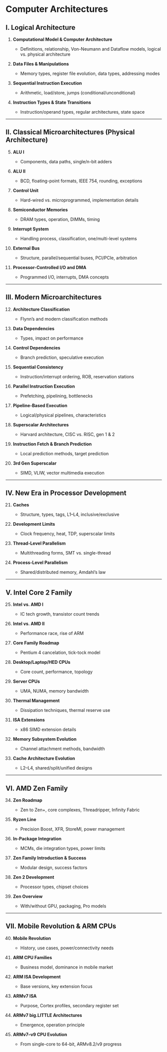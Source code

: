 # Computer Architectures

## I. Logical Architecture

1. **Computational Model & Computer Architecture**  
   - Definitions, relationship, Von-Neumann and Dataflow models, logical vs. physical architecture

2. **Data Files & Manipulations**  
   - Memory types, register file evolution, data types, addressing modes

3. **Sequential Instruction Execution**  
   - Arithmetic, load/store, jumps (conditional/unconditional)

4. **Instruction Types & State Transitions**  
   - Instruction/operand types, regular architectures, state space

---

## II. Classical Microarchitectures (Physical Architecture)

5. **ALU I**  
   - Components, data paths, single/n-bit adders

6. **ALU II**  
   - BCD, floating-point formats, IEEE 754, rounding, exceptions

7. **Control Unit**  
   - Hard-wired vs. microprogrammed, implementation details

8. **Semiconductor Memories**  
   - DRAM types, operation, DIMMs, timing

9. **Interrupt System**  
   - Handling process, classification, one/multi-level systems

10. **External Bus**  
    - Structure, parallel/sequential buses, PCI/PCIe, arbitration

11. **Processor-Controlled I/O and DMA**  
    - Programmed I/O, interrupts, DMA concepts

---

## III. Modern Microarchitectures

12. **Architecture Classification**  
    - Flynn’s and modern classification methods

13. **Data Dependencies**  
    - Types, impact on performance

14. **Control Dependencies**  
    - Branch prediction, speculative execution

15. **Sequential Consistency**  
    - Instruction/interrupt ordering, ROB, reservation stations

16. **Parallel Instruction Execution**  
    - Prefetching, pipelining, bottlenecks

17. **Pipeline-Based Execution**  
    - Logical/physical pipelines, characteristics

18. **Superscalar Architectures**  
    - Harvard architecture, CISC vs. RISC, gen 1 & 2

19. **Instruction Fetch & Branch Prediction**  
    - Local prediction methods, target prediction

20. **3rd Gen Superscalar**  
    - SIMD, VLIW, vector multimedia execution

---

## IV. New Era in Processor Development

21. **Caches**  
    - Structure, types, tags, L1–L4, inclusive/exclusive

22. **Development Limits**  
    - Clock frequency, heat, TDP, superscalar limits

23. **Thread-Level Parallelism**  
    - Multithreading forms, SMT vs. single-thread

24. **Process-Level Parallelism**  
    - Shared/distributed memory, Amdahl’s law

---

## V. Intel Core 2 Family

25. **Intel vs. AMD I**  
    - IC tech growth, transistor count trends

26. **Intel vs. AMD II**  
    - Performance race, rise of ARM

27. **Core Family Roadmap**  
    - Pentium 4 cancelation, tick-tock model

28. **Desktop/Laptop/HED CPUs**  
    - Core count, performance, topology

29. **Server CPUs**  
    - UMA, NUMA, memory bandwidth

30. **Thermal Management**  
    - Dissipation techniques, thermal reserve use

31. **ISA Extensions**  
    - x86 SIMD extension details

32. **Memory Subsystem Evolution**  
    - Channel attachment methods, bandwidth

33. **Cache Architecture Evolution**  
    - L2–L4, shared/split/unified designs

---

## VI. AMD Zen Family

34. **Zen Roadmap**  
    - Zen to Zen+, core complexes, Threadripper, Infinity Fabric

35. **Ryzen Line**  
    - Precision Boost, XFR, StoreMI, power management

36. **In-Package Integration**  
    - MCMs, die integration types, power limits

37. **Zen Family Introduction & Success**  
    - Modular design, success factors

38. **Zen 2 Development**  
    - Processor types, chipset choices

39. **Zen Overview**  
    - With/without GPU, packaging, Pro models

---

## VII. Mobile Revolution & ARM CPUs

40. **Mobile Revolution**  
    - History, use cases, power/connectivity needs

41. **ARM CPU Families**  
    - Business model, dominance in mobile market

42. **ARM ISA Development**  
    - Base versions, key extension focus

43. **ARMv7 ISA**  
    - Purpose, Cortex profiles, secondary register set

44. **ARMv7 big.LITTLE Architectures**  
    - Emergence, operation principle

45. **ARMv7–v9 CPU Evolution**  
    - From single-core to 64-bit, ARMv8.2/v9 progress

